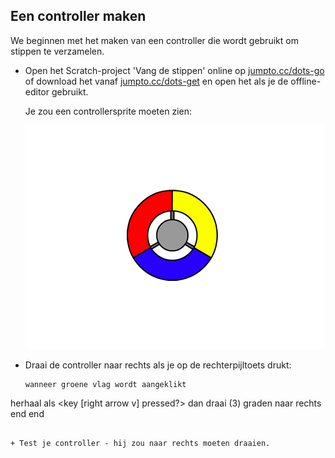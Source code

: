 ## Een controller maken

We beginnen met het maken van een controller die wordt gebruikt om stippen te verzamelen.

+ Open het Scratch-project 'Vang de stippen' online op <a href="http://jumpto.cc/dots-go" target="_blank">jumpto.cc/dots-go</a> of download het vanaf <a href="http://jumpto.cc/dots-get" target="_blank">jumpto.cc/dots-get</a> en open het als je de offline-editor gebruikt.
    
    Je zou een controllersprite moeten zien:
    
    ![screenshot](images/dots-controller.png)

+ Draai de controller naar rechts als je op de rechterpijltoets drukt:
    
    ```blocks
    wanneer groene vlag wordt aangeklikt
herhaal 
  als <key [right arrow v] pressed?> dan 
    draai (3) graden naar rechts
  end
end
```

+ Test je controller - hij zou naar rechts moeten draaien.